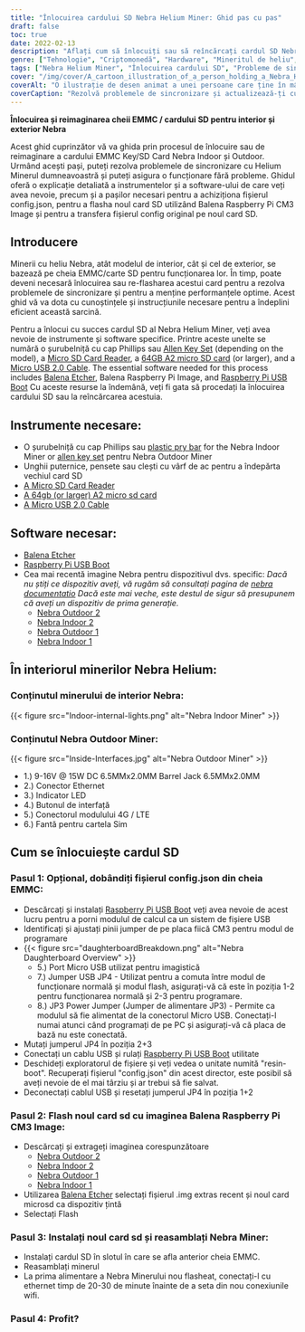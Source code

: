 ```yaml
---
title: "Înlocuirea cardului SD Nebra Helium Miner: Ghid pas cu pas"
draft: false
toc: true
date: 2022-02-13
description: "Aflați cum să înlocuiți sau să reîncărcați cardul SD Nebra Indoor și Outdoor, prima și a doua generație, EMMC Key SD Card și să remediați problemele de sincronizare Helium Miner cu acest ghid."
genre: ["Tehnologie", "Criptomonedă", "Hardware", "Mineritul de heliu", "Depanare", "Înlocuirea cardului SD", "Probleme de sincronizare", "Raspberry Pi", "Balena Etcher", "Nebra Helium Miner"]
tags: ["Nebra Helium Miner", "Înlocuirea cardului SD", "Probleme de sincronizare", "Mineritul de heliu", "Depanare", "Raspberry Pi", "Balena Etcher", "Ghid hardware", "Actualizare card SD", "Rezolvarea problemelor de sincronizare", "Ghid pas cu pas", "Helium Miner Fix sincronizare", "Nebra Indoor Miner", "Nebra Miner în aer liber", "Raspberry Pi Compute Modulul 3", "Balena Raspberry Pi CM3 Imagine", "Depanarea minerilor cu heliu", "Nebra Mining Equipment", "Balena Etcher Software", "Înlocuirea cheii EMMC pe Nebra Miner", "Repararea cardului SD pentru Helium Miner", "Corectarea problemelor de sincronizare Helium Miner", "Înlocuirea cardului SD Nebra Miner", "Ghid pentru de depanare Nebra Helium Miner", "Sfaturi pentru minerit cu heliu", "Actualizarea cardului SD al Nebra Helium Miner", "Cum să ștergeți Reimage Nebra Miner SD Card", "Depanarea problemelor de sincronizare Nebra Helium Miner Probleme de sincronizare"]
cover: "/img/cover/A_cartoon_illustration_of_a_person_holding_a_Nebra_Helium_M.png"
coverAlt: "O ilustrație de desen animat a unei persoane care ține în mână un Nebra Helium Miner cu un panou deschis care dezvăluie slotul pentru cardul SD și pașii ghidului care apar ca un ghid care plutește deasupra dispozitivului."
coverCaption: "Rezolvă problemele de sincronizare și actualizează-ți cu ușurință Helium Miner."
---
```


**Înlocuirea și reimaginarea cheii EMMC / cardului SD pentru interior și exterior Nebra**

Acest ghid cuprinzător vă va ghida prin procesul de înlocuire sau de reimaginare a cardului EMMC Key/SD Card Nebra Indoor și Outdoor. Urmând acești pași, puteți rezolva problemele de sincronizare cu Helium Minerul dumneavoastră și puteți asigura o funcționare fără probleme. Ghidul oferă o explicație detaliată a instrumentelor și a software-ului de care veți avea nevoie, precum și a pașilor necesari pentru a achiziționa fișierul config.json, pentru a flasha noul card SD utilizând Balena Raspberry Pi CM3 Image și pentru a transfera fișierul config original pe noul card SD.

## Introducere

Minerii cu heliu Nebra, atât modelul de interior, cât și cel de exterior, se bazează pe cheia EMMC/carte SD pentru funcționarea lor. În timp, poate deveni necesară înlocuirea sau re-flasharea acestui card pentru a rezolva problemele de sincronizare și pentru a menține performanțele optime. Acest ghid vă va dota cu cunoștințele și instrucțiunile necesare pentru a îndeplini eficient această sarcină.

Pentru a înlocui cu succes cardul SD al Nebra Helium Miner, veți avea nevoie de instrumente și software specifice. Printre aceste unelte se numără o șurubelniță cu cap Phillips sau [Allen Key Set](https://amzn.to/34SlnOS) (depending on the model), a [Micro SD Card Reader](https://amzn.to/3Jl3U0w), a [64GB A2 micro SD card](https://amzn.to/3oJtTqs) (or larger), and a [Micro USB 2.0 Cable](https://amzn.to/3LxXYmA). The essential software needed for this process includes [Balena Etcher](https://www.balena.io/etcher/), Balena Raspberry Pi Image, and [Raspberry Pi USB Boot](https://github.com/raspberrypi/usbboot/raw/master/win32/rpiboot_setup.exe) Cu aceste resurse la îndemână, veți fi gata să procedați la înlocuirea cardului SD sau la reîncărcarea acestuia.

## Instrumente necesare:
- O șurubelniță cu cap Phillips sau [plastic pry bar](https://amzn.to/3rLXVfc) for the Nebra Indoor Miner or [allen key set](https://amzn.to/34SlnOS) pentru Nebra Outdoor Miner
- Unghii puternice, pensete sau clești cu vârf de ac pentru a îndepărta vechiul card SD
- [A Micro SD Card Reader](https://amzn.to/3Jl3U0w)
- [A 64gb (or larger) A2 micro sd card](https://amzn.to/3oJtTqs)
- [A Micro USB 2.0 Cable](https://amzn.to/3LxXYmA)
## Software necesar:
- [Balena Etcher](https://www.balena.io/etcher/)
- [Raspberry Pi USB Boot](https://github.com/raspberrypi/usbboot/raw/master/win32/rpiboot_setup.exe)
- Cea mai recentă imagine Nebra pentru dispozitivul dvs. specific:
*Dacă nu știți ce dispozitiv aveți, vă rugăm să consultați pagina de [nebra documentatio](https://support.nebra.com/support/home) Dacă este mai veche, este destul de sigur să presupunem că aveți un dispozitiv de prima generație.*
  - [Nebra Outdoor 2](https://github.com/NebraLtd/helium-nebra-outdoor2/releases/)
  - [Nebra Indoor 2](https://github.com/NebraLtd/helium-nebra-indoor2/releases/)
  - [Nebra Outdoor 1](https://github.com/NebraLtd/helium-nebra-outdoor1/releases)
  - [Nebra Indoor 1](https://github.com/NebraLtd/helium-nebra-indoor1/releases)

## În interiorul minerilor Nebra Helium:
### Conținutul minerului de interior Nebra:
{{< figure src="Indoor-internal-lights.png" alt="Nebra Indoor Miner" >}}
### Conținutul Nebra Outdoor Miner:
{{< figure src="Inside-Interfaces.jpg" alt="Nebra Outdoor Miner" >}}
 - 1.) 9-16V @ 15W DC 6.5MMx2.0MM Barrel Jack 6.5MMx2.0MM
 - 2.) Conector Ethernet
 - 3.) Indicator LED
 - 4.) Butonul de interfață
 - 5.) Conectorul modulului 4G / LTE
 - 6.) Fantă pentru cartela Sim

## Cum se înlocuiește cardul SD
### Pasul 1: Opțional, dobândiți fișierul config.json din cheia EMMC:
- Descărcați și instalați [Raspberry Pi USB Boot](https://github.com/raspberrypi/usbboot/raw/master/win32/rpiboot_setup.exe) veți avea nevoie de acest lucru pentru a porni modulul de calcul ca un sistem de fișiere USB
- Identificați și ajustați pinii jumper de pe placa fiică CM3 pentru modul de programare
 - {{< figure src="daughterboardBreakdown.png" alt="Nebra Daughterboard Overview" >}}
   - 5.) Port Micro USB utilizat pentru imagistică
   - 7.) Jumper USB JP4 - Utilizat pentru a comuta între modul de funcționare normală și modul flash, asigurați-vă că este în poziția 1-2 pentru funcționarea normală și 2-3 pentru programare.
   - 8.) JP3 Power Jumper (Jumper de alimentare JP3) - Permite ca modulul să fie alimentat de la conectorul Micro USB. Conectați-l numai atunci când programați de pe PC și asigurați-vă că placa de bază nu este conectată.
 - Mutați jumperul JP4 în poziția 2+3
 - Conectați un cablu USB și rulați [Raspberry Pi USB Boot](https://github.com/raspberrypi/usbboot/raw/master/win32/rpiboot_setup.exe) utilitate
 - Deschideți exploratorul de fișiere și veți vedea o unitate numită "resin-boot". Recuperați fișierul "config.json" din acest director, este posibil să aveți nevoie de el mai târziu și ar trebui să fie salvat.
 - Deconectați cablul USB și resetați jumperul JP4 în poziția 1+2
### Pasul 2: Flash noul card sd cu imaginea Balena Raspberry Pi CM3 Image:
- Descărcați și extrageți imaginea corespunzătoare
  - [Nebra Outdoor 2](https://github.com/NebraLtd/helium-nebra-outdoor2/releases/)
  - [Nebra Indoor 2](https://github.com/NebraLtd/helium-nebra-indoor2/releases/)
  - [Nebra Outdoor 1](https://github.com/NebraLtd/helium-nebra-outdoor1/releases)
  - [Nebra Indoor 1](https://github.com/NebraLtd/helium-nebra-indoor1/releases)
- Utilizarea [Balena Etcher](https://www.balena.io/etcher/) selectați fișierul .img extras recent și noul card microsd ca dispozitiv țintă
- Selectați Flash
### Pasul 3: Instalați noul card sd și reasamblați Nebra Miner:
 - Instalați cardul SD în slotul în care se afla anterior cheia EMMC.
 - Reasamblați minerul
 - La prima alimentare a Nebra Minerului nou flasheat, conectați-l cu ethernet timp de 20-30 de minute înainte de a seta din nou conexiunile wifi.
### Pasul 4: Profit?




